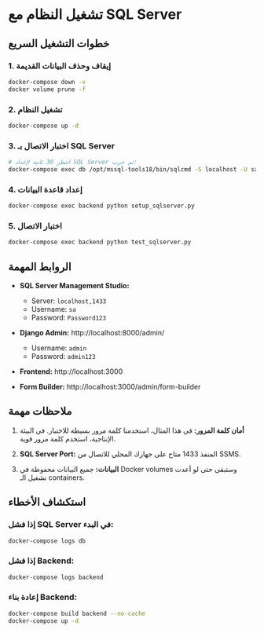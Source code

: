 # تشغيل النظام مع SQL Server

## خطوات التشغيل السريع

### 1. إيقاف وحذف البيانات القديمة
```bash
docker-compose down -v
docker volume prune -f
```

### 2. تشغيل النظام
```bash
docker-compose up -d
```

### 3. اختبار الاتصال بـ SQL Server
```bash
# انتظر 30 ثانية لإعداد SQL Server ثم جرب:
docker-compose exec db /opt/mssql-tools18/bin/sqlcmd -S localhost -U sa -P "Password123" -Q "SELECT @@VERSION" -C
```

### 4. إعداد قاعدة البيانات
```bash
docker-compose exec backend python setup_sqlserver.py
```

### 5. اختبار الاتصال
```bash
docker-compose exec backend python test_sqlserver.py
```

## الروابط المهمة

- **SQL Server Management Studio:** 
  - Server: `localhost,1433`
  - Username: `sa`
  - Password: `Password123`

- **Django Admin:** http://localhost:8000/admin/
  - Username: `admin`
  - Password: `admin123`

- **Frontend:** http://localhost:3000

- **Form Builder:** http://localhost:3000/admin/form-builder

## ملاحظات مهمة

1. **أمان كلمة المرور:** في هذا المثال، استخدمنا كلمة مرور بسيطة للاختبار. في البيئة الإنتاجية، استخدم كلمة مرور قوية.

2. **SQL Server Port:** المنفذ 1433 متاح على جهازك المحلي للاتصال من SSMS.

3. **البيانات:** جميع البيانات محفوظة في Docker volumes وستبقى حتى لو أعدت تشغيل الـ containers.

## استكشاف الأخطاء

### إذا فشل SQL Server في البدء:
```bash
docker-compose logs db
```

### إذا فشل Backend:
```bash
docker-compose logs backend
```

### إعادة بناء Backend:
```bash
docker-compose build backend --no-cache
docker-compose up -d
```
